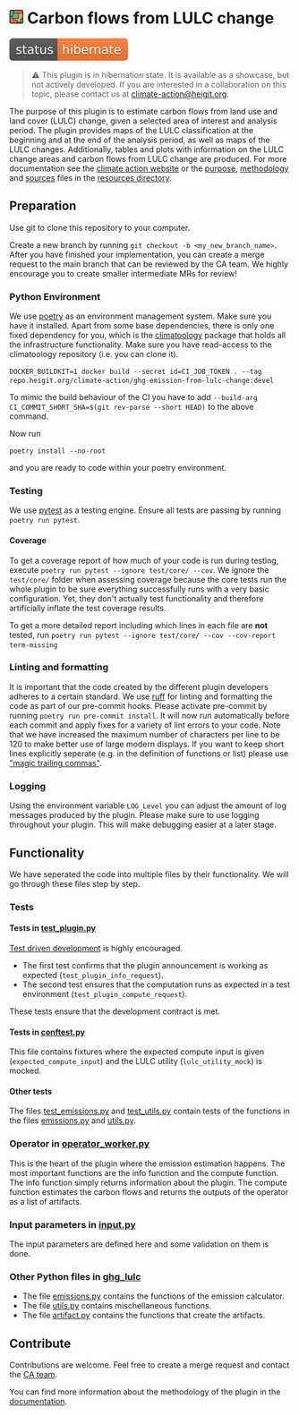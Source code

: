 
# <img src="resources/icon.jpeg" width="5%"> Carbon flows from LULC change

[![status: hibernate](https://github.com/GIScience/badges/raw/master/status/hibernate.svg)](https://github.com/GIScience/badges#hibernate)

> ⚠️ This plugin is in hibernation state. It is available as a showcase, but not actively developed. If you are interested in a collaboration on this topic, please contact us at [climate-action@heigit.org](mailto:climate-action@heigit.org).

The purpose of this plugin is to estimate carbon flows from land use and land cover (LULC) change, given a selected area of interest and analysis period.
The plugin provides maps of the LULC classification at the beginning and at the end of the analysis period, as well as maps of the LULC changes.
Additionally, tables and plots with information on the LULC change areas and carbon flows from LULC change are produced.
For more documentation see the [climate action website](https://climate-action.heigit.org/) or the [purpose](resources/purpose.md), [methodology](resources/methodology.md) and [sources](resources/sources.bib) files in the [resources directory](resources).

## Preparation

Use git to clone this repository to your computer.

Create a new branch by running `git checkout -b <my_new_branch_name>`.
After you have finished your implementation, you can create a merge request to the main branch that can be reviewed by the CA team.
We highly encourage you to create smaller intermediate MRs for review!

### Python Environment

We use [poetry](https://python-poetry.org/) as an environment management system.
Make sure you have it installed.
Apart from some base dependencies, there is only one fixed dependency for you, which is the [climatoology](https://gitlab.heigit.org/climate-action/climatoology) package that holds all the infrastructure functionality.
Make sure you have read-access to the climatoology repository (i.e. you can clone it).

```shell
DOCKER_BUILDKIT=1 docker build --secret id=CI_JOB_TOKEN . --tag repo.heigit.org/climate-action/ghg-emission-from-lulc-change:devel
```

To mimic the build behaviour of the CI you have to add `--build-arg CI_COMMIT_SHORT_SHA=$(git rev-parse --short HEAD)`
to the above command.


Now run
```
poetry install --no-root
```
and you are ready to code within your poetry environment.

### Testing

We use [pytest](https://pytest.org) as a testing engine.
Ensure all tests are passing by running `poetry run pytest`.

#### Coverage

To get a coverage report of how much of your code is run during testing, execute
`poetry run pytest --ignore test/core/ --cov`.
We ignore the `test/core/` folder when assessing coverage because the core tests run the whole plugin to be sure
everything successfully runs with a very basic configuration.
Yet, they don't actually test functionality and therefore artificially inflate the test coverage results.

To get a more detailed report including which lines in each file are **not** tested,
run `poetry run pytest --ignore test/core/ --cov --cov-report term-missing`

### Linting and formatting

It is important that the code created by the different plugin developers adheres to a certain standard.
We use [ruff](https://docs.astral.sh/ruff/) for linting and formatting the code as part of our pre-commit hooks.
Please activate pre-commit by running `poetry run pre-commit install`.
It will now run automatically before each commit and apply fixes for a variety of lint errors to your code.
Note that we have increased the maximum number of characters per line to be 120 to make better use of large modern displays.
If you want to keep short lines explicitly seperate (e.g. in the definition of functions or list) please use ["magic trailing commas"](https://docs.astral.sh/ruff/settings/#format_skip-magic-trailing-comma).

### Logging

Using the environment variable `LOG_Level` you can adjust the amount of log messages produced by the plugin.
Please make sure to use logging throughout your plugin.
This will make debugging easier at a later stage.

## Functionality

We have seperated the code into multiple files by their functionality.
We will go through these files step by step.

### Tests

#### Tests in [test_plugin.py](test/test_plugin.py)

[Test driven development](https://en.wikipedia.org/wiki/Test-driven_development) is highly encouraged.

 - The first test confirms that the plugin announcement is working as expected (`test_plugin_info_request`).
 - The second test ensures that the computation runs as expected in a test environment (`test_plugin_compute_request`).

These tests ensure that the development contract is met.

#### Tests in [conftest.py](test/conftest.py)

This file contains fixtures where the expected compute input is given (`expected_compute_input`) and the LULC utility (`lulc_utility_mock`) is mocked.

#### Other tests

The files [test_emissions.py](test/test_emissions.py) and [test_utils.py](test/test_utils.py) contain tests of the functions in the files [emissions.py](ghg_lulc/emissions.py) and [utils.py](ghg_lulc/utils.py).

### Operator in [operator_worker.py](ghg_lulc/operator_worker.py)

This is the heart of the plugin where the emission estimation happens.
The most important functions are the info function and the compute function.
The info function simply returns information about the plugin.
The compute function estimates the carbon flows and returns the outputs of the operator as a list of artifacts.

### Input parameters in [input.py](plugin_blueprint/input.py)

The input parameters are defined here and some validation on them is done.

### Other Python files in [ghg_lulc](ghg_lulc)

- The file [emissions.py](ghg_lulc/emissions.py) contains the functions of the emission calculator.
- The file [utils.py](ghg_lulc/utils.py) contains mischellaneous functions.
- The file [artifact.py](ghg_lulc/artifact.py) contains the functions that create the artifacts.

## Contribute

Contributions are welcome. Feel free to create a merge request and contact
the [CA team](mailto:climate-action@heigit.org).

You can find more information about the methodology of the plugin in the [documentation](resources/docs/documentation.md).